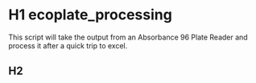 # H1 ecoplate_processing
This script will take the output from an Absorbance 96 Plate Reader and process it after a quick trip to excel. 

## H2
